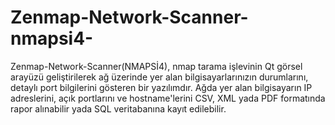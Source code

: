 # Zenmap-Network-Scanner-nmapsi4-
Zenmap-Network-Scanner(NMAPSİ4), nmap tarama işlevinin Qt görsel arayüzü geliştirilerek ağ üzerinde yer alan bilgisayarlarınızın durumlarını, detaylı port bilgilerini gösteren bir yazılımdır.  Ağda yer alan bilgisayarın IP adreslerini, açık portlarını ve hostname'lerini CSV, XML yada PDF formatında rapor alınabilir yada SQL veritabanına kayıt edilebilir.

